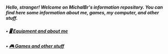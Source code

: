 <h5>Hello, stranger! Welcome on MichalBr's information repository. You can find here some information about me, games, my computer, and other stuff.</h5>
<h5>• <a href="https://github.com/TheMichalBr/michalbr/blob/main/about_me_and_equipment.md"> 🖥️ Equipment and about me</a></h5>
<h5>• <a href="https://github.com/TheMichalBr/michalbr/blob/main/games_and_other.md"> 🎮 Games and other stuff</a></h5>